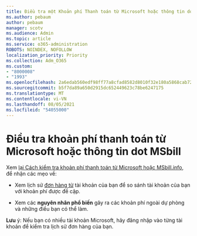 ```yaml
---
title: Điều tra một Khoản phí Thanh toán từ Microsoft hoặc thông tin dot MSbill
ms.author: pebaum
author: pebaum
manager: scotv
ms.audience: Admin
ms.topic: article
ms.service: o365-administration
ROBOTS: NOINDEX, NOFOLLOW
localization_priority: Priority
ms.collection: Adm_O365
ms.custom:
- "8000008"
- "1993"
ms.openlocfilehash: 2a6edab560edf98ff77a8cfad8582d8010f32e180a5868cab720aae6751f0c14
ms.sourcegitcommit: b5f7da89a650d2915dc652449623c78be6247175
ms.translationtype: MT
ms.contentlocale: vi-VN
ms.lasthandoff: 08/05/2021
ms.locfileid: "54055000"
---
```

# <a name="investigate-a-billing-charge-from-microsoft-or-msbill-dot-info"></a>Điều tra khoản phí thanh toán từ Microsoft hoặc thông tin dot MSbill

Xem [lại Cách kiểm tra khoản phí thanh toán từ Microsoft hoặc MSbill.info](https://support.microsoft.com/help/10623/microsoft-account-investigate-billing-charge), để nhận các mẹo về: 

- Xem lịch sử [đơn hàng từ](https://account.microsoft.com/billing/orders/) tài khoản của bạn để so sánh tài khoản của bạn với khoản phí được đề cập.

- Xem các **nguyên nhân phổ biến** gây ra các khoản phí ngoài dự phòng và những điều bạn có thể làm.

**Lưu** ý: Nếu bạn có nhiều tài khoản Microsoft, hãy đăng nhập vào từng tài khoản để kiểm tra lịch sử đơn hàng của bạn.
